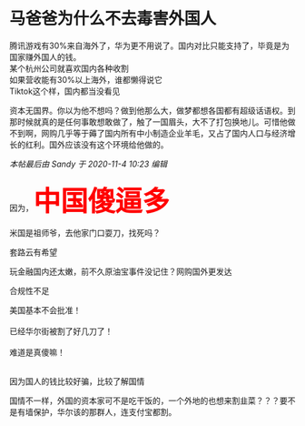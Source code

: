 # 马爸爸为什么不去毒害外国人


腾讯游戏有30%来自海外了，华为更不用说了。国内对比只能支持了，毕竟是为国家赚外国人的钱。<br />
某个杭州公司就喜欢国内各种收割 <br />
如果营收能有30%以上海外，谁都懒得说它<br />
Tiktok这个样，国内都当没看见

资本无国界。你以为他不想吗？做到他那么大，做梦都想各国都有超级话语权。到那时候就真的是任何事敢想敢做了，触了一国眉头，大不了打包换地儿。可惜他做不到啊，网购几乎等于薅了国内所有中小制造企业羊毛，又占了国内人口与经济增长的红利。国外应该没有这个环境给他做的。

<i class="pstatus"> 本帖最后由 Sandy 于 2020-11-4 10:23 编辑 </i><br />
<br />
因为，<strong><font color="Red"><font size="7">中国傻逼多</font></font></strong>

米国是祖师爷，去他家门口耍刀，找死吗？

套路云有希望

玩金融国内还太嫩，前不久原油宝事件没记住？网购国外更发达

合规性不足

美国基本不会批准！<br />
<br />
已经华尔街被割了好几刀了！<br />
<br />
难道是真傻嘛！<br />
<br />
<img src="static/image/smiley/default/lol.gif" smilieid="12" border="0" alt="" /><img src="static/image/smiley/default/lol.gif" smilieid="12" border="0" alt="" /><img src="static/image/smiley/default/lol.gif" smilieid="12" border="0" alt="" />

因为国人的钱比较好骗，比较了解国情

国情不一样，外国的资本家可不是吃干饭的，一个外地的也想来割韭菜？？？要不是有墙保护，华尔该的那群人，连支付宝都割。
